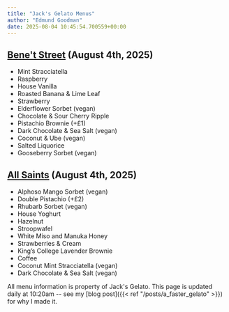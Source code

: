 ```yaml
---
title: "Jack's Gelato Menus"
author: "Edmund Goodman"
date: 2025-08-04 10:45:54.700559+00:00
---
```


## [Bene't Street](https://www.jacksgelato.com/bene-t-street-menu) (August 4th, 2025)

- Mint Stracciatella
- Raspberry
- House Vanilla
- Roasted Banana & Lime Leaf
- Strawberry
- Elderflower Sorbet (vegan)
- Chocolate & Sour Cherry Ripple
- Pistachio Brownie (+£1)
- Dark Chocolate & Sea Salt  (vegan)
- Coconut & Ube (vegan)
- Salted Liquorice
- Gooseberry Sorbet (vegan)


## [All Saints](https://www.jacksgelato.com/all-saints-menu) (August 4th, 2025)

- Alphoso Mango Sorbet (vegan)
- Double Pistachio (+£2)
- Rhubarb Sorbet (vegan)
- House Yoghurt
- Hazelnut
- Stroopwafel
- White Miso and Manuka Honey
- Strawberries & Cream
- King’s College Lavender Brownie
- Coffee
- Coconut Mint Stracciatella (vegan)
- Dark Chocolate & Sea Salt (vegan)

All menu information is property of Jack's Gelato. This page is
updated daily at 10:20am -- see my
[blog post]({{< ref "/posts/a_faster_gelato" >}}) for why I made it.

